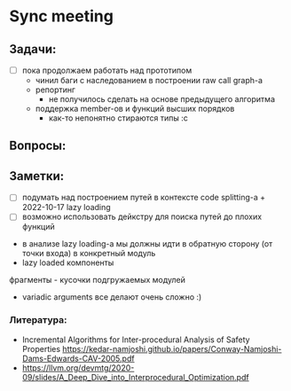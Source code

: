 # Sync meeting

## Задачи:

- [ ] пока продолжаем работать над прототипом
    - чинил баги с наследованием в построении raw call graph-а 
    - репортинг
      - не получилось сделать на основе предыдущего алгоритма
    - поддержка member-ов и функций высших порядков
      - как-то непонятно стираются типы :с

## Вопросы:

## Заметки:

- [ ] подумать над построением путей в контексте code splitting-а + 2022-10-17 lazy loading
- [ ] возможно использовать дейкстру для поиска путей до плохих функций
- в анализе lazy loading-а мы должны идти в обратную сторону (от точки входа) в конкретный модуль
- lazy loaded компоненты

фрагменты - кусочки подгружаемых модулей

- variadic arguments все делают очень сложно :)

### Литература:

- Incremental Algorithms for Inter-procedural Analysis of Safety Properties https://kedar-namjoshi.github.io/papers/Conway-Namjoshi-Dams-Edwards-CAV-2005.pdf
- https://llvm.org/devmtg/2020-09/slides/A_Deep_Dive_into_Interprocedural_Optimization.pdf